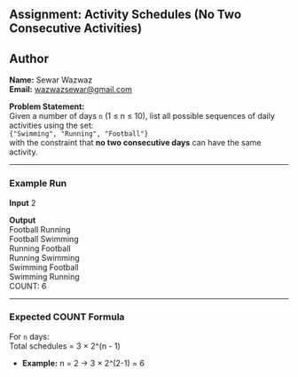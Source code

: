 ## Assignment: Activity Schedules (No Two Consecutive Activities)

## Author
**Name:** Sewar Wazwaz  
**Email:** wazwazsewar@gmail.com 

**Problem Statement:**  
Given a number of days `n` (1 ≤ n ≤ 10), list all possible sequences of daily activities using the set:  
`{"Swimming", "Running", "Football"}`  
with the constraint that **no two consecutive days** can have the same activity.

---

### Example Run
**Input**
2

**Output**  
Football Running  
Football Swimming  
Running Football  
Running Swimming  
Swimming Football  
Swimming Running  
COUNT: 6  

---

### Expected COUNT Formula
For `n` days:  
Total schedules = 3 × 2^(n - 1)

- **Example:** n = 2 → 3 × 2^(2-1) = 6 
